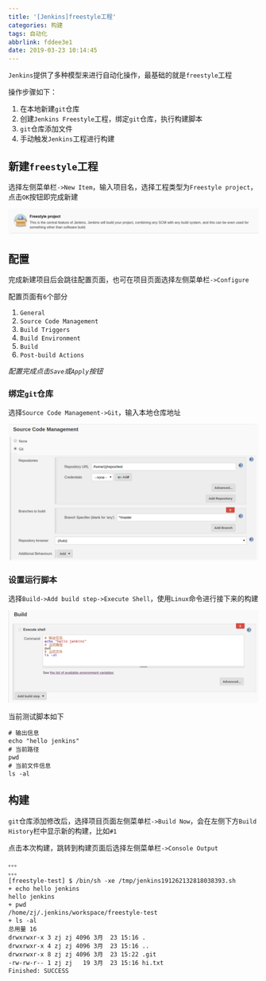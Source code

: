 ```yaml
---
title: '[Jenkins]freestyle工程'
categories: 构建
tags: 自动化
abbrlink: fddee3e1
date: 2019-03-23 10:14:45
---
```


`Jenkins`提供了多种模型来进行自动化操作，最基础的就是`freestyle`工程

操作步骤如下：

1. 在本地新建`git`仓库
2. 创建`Jenkins Freestyle`工程，绑定`git`仓库，执行构建脚本
3. `git`仓库添加文件
4. 手动触发`Jenkins`工程进行构建

## 新建`freestyle`工程

选择左侧菜单栏`->New Item`，输入项目名，选择工程类型为`Freestyle project`，点击`OK`按钮即完成新建

![](/imgs/Jenkins-freestyle工程/item-type-freestyle.png)

## 配置

完成新建项目后会跳往配置页面，也可在项目页面选择左侧菜单栏`->Configure`

配置页面有`6`个部分

1. `General`
2. `Source Code Management`
3. `Build Triggers`
4. `Build Environment`
5. `Build`
6. `Post-build Actions`

*配置完成点击`Save`或`Apply`按钮*

### 绑定`git`仓库

选择`Source Code Management->Git`，输入本地仓库地址

![](/imgs/Jenkins-freestyle工程/git-setting.png)

### 设置运行脚本

选择`Build->Add build step->Execute Shell`，使用`Linux`命令进行接下来的构建

![](/imgs/Jenkins-freestyle工程/build-script.png)

当前测试脚本如下

```
# 输出信息
echo "hello jenkins"
# 当前路径
pwd
# 当前文件信息
ls -al
```

## 构建

`git`仓库添加修改后，选择项目页面左侧菜单栏`->Build Now`，会在左侧下方`Build History`栏中显示新的构建，比如`#1`

点击本次构建，跳转到构建页面后选择左侧菜单栏`->Console Output`

```
。。。
。。。
[freestyle-test] $ /bin/sh -xe /tmp/jenkins191262132818038393.sh
+ echo hello jenkins
hello jenkins
+ pwd
/home/zj/.jenkins/workspace/freestyle-test
+ ls -al
总用量 16
drwxrwxr-x 3 zj zj 4096 3月  23 15:16 .
drwxrwxr-x 4 zj zj 4096 3月  23 15:16 ..
drwxrwxr-x 8 zj zj 4096 3月  23 15:22 .git
-rw-rw-r-- 1 zj zj   19 3月  23 15:16 hi.txt
Finished: SUCCESS
```
